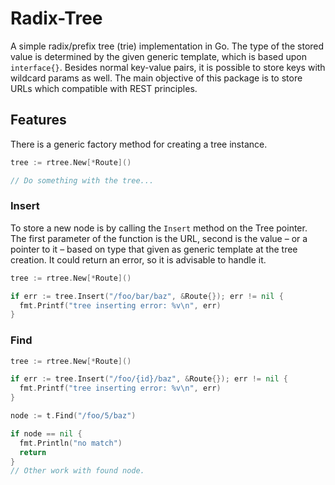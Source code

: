 # Radix-Tree

A simple radix/prefix tree (trie) implementation in Go. The type of the stored value is determined by the given generic template, which is based upon `interface{}`. Besides normal key-value pairs, it is possible to store keys with wildcard params as well. The main objective of this package is to store URLs which compatible with REST principles.

## Features

There is a generic factory method for creating a tree instance.

```go
tree := rtree.New[*Route]()

// Do something with the tree...
```

### Insert

To store a new node is by calling the `Insert` method on the Tree pointer. The first parameter of the function is the URL, second is the value – or a pointer to it – based on type that given as generic template at the tree creation. It could return an error, so it is advisable to handle it.

```go
tree := rtree.New[*Route]()

if err := tree.Insert("/foo/bar/baz", &Route{}); err != nil {
  fmt.Printf("tree inserting error: %v\n", err)
}
```

### Find

```go
tree := rtree.New[*Route]()

if err := tree.Insert("/foo/{id}/baz", &Route{}); err != nil {
  fmt.Printf("tree inserting error: %v\n", err)
}

node := t.Find("/foo/5/baz")

if node == nil {
  fmt.Println("no match")
  return
}
// Other work with found node.
```
